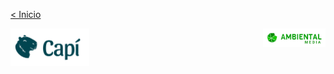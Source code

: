 [< Inicio](../README.md)

<img src="/_assets/LOGO-FINAL-capi.png" alt="Logo da Capí, um rosto de uma capivara sorrindo" style="float:left vertical-align:middle" height="60em"><img src="/_assets/Horizontal-colorido.png" alt="Logo da Ambiental Media" style="float:right" height="30em">

